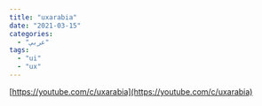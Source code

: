 ```yaml
---
title: "uxarabia"
date: "2021-03-15"
categories:
  - "عربي"
tags:
  - "ui"
  - "ux"
---
```


[https://youtube.com/c/uxarabia](https://youtube.com/c/uxarabia)
